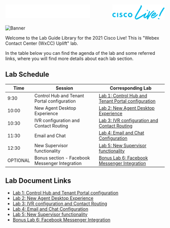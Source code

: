 <img src="labslive/cisco.png" align="left" />
<img src="labslive/CL2.png" align="right" />
<br />
<br />
&nbsp;
&nbsp;

![Banner](images/wxccbanner.jpg)

Welcome to the Lab Guide Library for the 2021 Cisco Live! This is "Webex Contact Center (WxCC) Uplift" lab. 

In the table below you can find the agenda of the lab and some referred links, where you will find more details about each lab section.

## Lab Schedule

| Time | Session | Corresponding Lab |
| ---- | ------- | ----------------- |
| 9:30 | Control Hub and Tenant Portal configuration |  [Lab 1: Control Hub and Tenant Portal configuration](labslive/lab1.md) |
| 10:00 | New Agent Desktop Experience | [Lab 2: New Agent Desktop Experience](labslive/lab2.md) |
| 10:30 | IVR configuration and Contact Routing | [Lab 3: IVR configuration and Contact Routing](labslive/lab3.md) |
| 11:30 | Email and Chat | [Lab 4: Email and Chat Configuration](labslive/lab4.md)|
| 12:30 | New Supervisor functionality | [Lab 5: New Supervisor functionality](labslive/lab5.md) |
| OPTIONAL | Bonus section - Facebook Messenger Integration |  [Bonus Lab 6: Facebook Messenger Integration](labslive/lab6.md) |



## Lab Document Links

* [Lab 1: Control Hub and Tenant Portal configuration](labslive/lab1.md)
* [Lab 2: New Agent Desktop Experience](labslive/lab2.md)
* [Lab 3: IVR configuration and Contact Routing](labslive/lab3.md)
* [Lab 4: Email and Chat Configuration](labslive/lab4.md)
* [Lab 5: New Supervisor functionality](labslive/lab5.md)
* [Bonus Lab 6: Facebook Messenger Integration](labslive/lab6.md)


